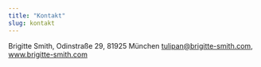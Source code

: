 ```yaml
---
title: "Kontakt"
slug: kontakt
---
```


Brigitte Smith,
Odinstraße 29,
81925 München
tulipan@brigitte-smith.com,
www.brigitte-smith.com

